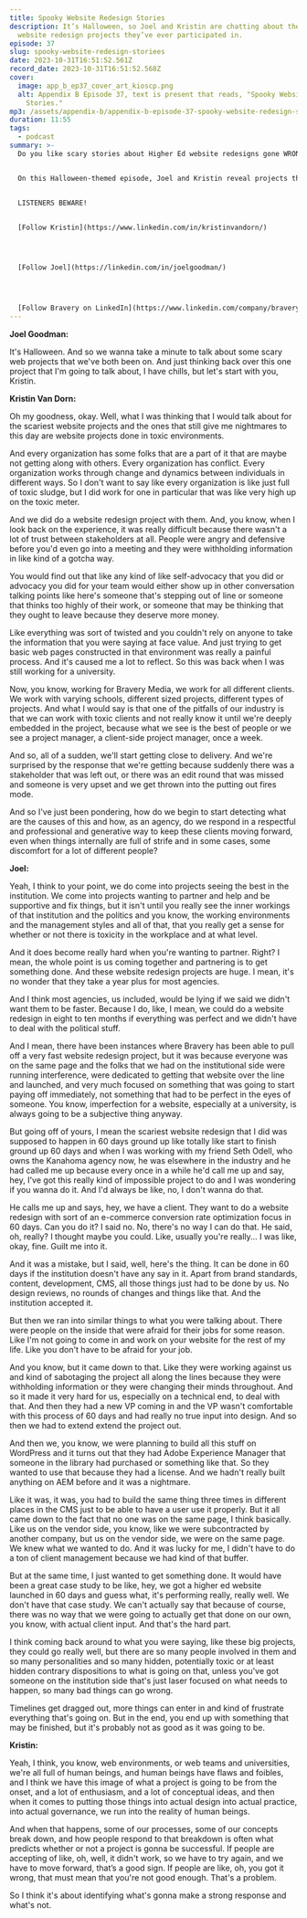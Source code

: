 ```yaml
---
title: Spooky Website Redesign Stories
description: It’s Halloween, so Joel and Kristin are chatting about the scariest
  website redesign projects they’ve ever participated in.
episode: 37
slug: spooky-website-redesign-storiees
date: 2023-10-31T16:51:52.561Z
record_date: 2023-10-31T16:51:52.568Z
cover:
  image: app_b_ep37_cover_art_kioscp.png
  alt: Appendix B Episode 37, text is present that reads, "Spooky Website Redesign
    Stories."
mp3: /assets/appendix-b/appendix-b-episode-37-spooky-website-redesign-stories.mp3
duration: 11:55
tags:
  - podcast
summary: >-
  Do you like scary stories about Higher Ed website redesigns gone WRONG?!?


  On this Halloween-themed episode, Joel and Kristin reveal projects that chilled them to their bones…


  LISTENERS BEWARE!


  [Follow Kristin](https://www.linkedin.com/in/kristinvandorn/)




  [Follow Joel](https://linkedin.com/in/joelgoodman/)




  [Follow Bravery on LinkedIn](https://www.linkedin.com/company/bravery-media/)
---
```

**Joel Goodman:**

It's Halloween. And so we wanna take a minute to talk about some scary web projects that we've both been on. And just thinking back over this one project that I'm going to talk about, I have chills, but let's start with you, Kristin.

**Kristin Van Dorn:**

Oh my goodness, okay. Well, what I was thinking that I would talk about for the scariest website projects and the ones that still give me nightmares to this day are website projects done in toxic environments. 

And every organization has some folks that are a part of it that are maybe not getting along with others. Every organization has conflict. Every organization works through change and dynamics between individuals in different ways. So I don't want to say like every organization is like just full of toxic sludge, but I did work for one in particular that was like very high up on the toxic meter. 

And we did do a website redesign project with them. And, you know, when I look back on the experience, it was really difficult because there wasn't a lot of trust between stakeholders at all. People were angry and defensive before you'd even go into a meeting and they were withholding information in like kind of a gotcha way. 

You would find out that like any kind of like self-advocacy that you did or advocacy you did for your team would either show up in other conversation talking points like here's someone that's stepping out of line or someone that thinks too highly of their work, or someone that may be thinking that they ought to leave because they deserve more money. 

Like everything was sort of twisted and you couldn't rely on anyone to take the information that you were saying at face value. And just trying to get basic web pages constructed in that environment was really a painful process. And it's caused me a lot to reflect. So this was back when I was still working for a university.

Now, you know, working for Bravery Media, we work for all different clients. We work with varying schools, different sized projects, different types of projects. And what I would say is that one of the pitfalls of our industry is that we can work with toxic clients and not really know it until we're deeply embedded in the project, because what we see is the best of people or we see a project manager, a client-side project manager, once a week. 

And so, all of a sudden, we'll start getting close to delivery. And we're surprised by the response that we're getting because suddenly there was a stakeholder that was left out, or there was an edit round that was missed and someone is very upset and we get thrown into the putting out fires mode. 

And so I've just been pondering, how do we begin to start detecting what are the causes of this and how, as an agency, do we respond in a respectful and professional and generative way to keep these clients moving forward, even when things internally are full of strife and in some cases, some discomfort for a lot of different people?

**Joel:**

Yeah, I think to your point, we do come into projects seeing the best in the institution. We come into projects wanting to partner and help and be supportive and fix things, but it isn't until you really see the inner workings of that institution and the politics and you know, the working environments and the management styles and all of that, that you really get a sense for whether or not there is toxicity in the workplace and at what level. 

And it does become really hard when you're wanting to partner. Right? I mean, the whole point is us coming together and partnering is to get something done. And these website redesign projects are huge. I mean, it's no wonder that they take a year plus for most agencies. 

And I think most agencies, us included, would be lying if we said we didn't want them to be faster. Because I do, like, I mean, we could do a website redesign in eight to ten months if everything was perfect and we didn't have to deal with the political stuff. 

And I mean, there have been instances where Bravery has been able to pull off a very fast website redesign project, but it was because everyone was on the same page and the folks that we had on the institutional side were running interference, were dedicated to getting that website over the line and launched, and very much focused on something that was going to start paying off immediately, not something that had to be perfect in the eyes of someone. You know, imperfection for a website, especially at a university, is always going to be a subjective thing anyway. 

But going off of yours, I mean the scariest website redesign that I did was supposed to happen in 60 days ground up like totally like start to finish ground up 60 days and when I was working with my friend Seth Odell, who owns the Kanahoma agency now, he was elsewhere in the industry and he had called me up because every once in a while he'd call me up and say, hey, I've got this really kind of impossible project to do and I was wondering if you wanna do it. And I'd always be like, no, I don't wanna do that. 

He calls me up and says, hey, we have a client. They want to do a website redesign with sort of an e-commerce conversion rate optimization focus in 60 days. Can you do it? I said no. No, there's no way I can do that. He said, oh, really? I thought maybe you could. Like, usually you're really... I was like, okay, fine. Guilt me into it. 

And it was a mistake, but I said, well, here's the thing. It can be done in 60 days if the institution doesn't have any say in it. Apart from brand standards, content, development, CMS, all those things just had to be done by us. No design reviews, no rounds of changes and things like that. And the institution accepted it.

But then we ran into similar things to what you were talking about. There were people on the inside that were afraid for their jobs for some reason. Like I'm not going to come in and work on your website for the rest of my life. Like you don't have to be afraid for your job.

And you know, but it came down to that. Like they were working against us and kind of sabotaging the project all along the lines because they were withholding information or they were changing their minds throughout. And so it made it very hard for us, especially on a technical end, to deal with that. And then they had a new VP coming in and the VP wasn't comfortable with this process of 60 days and had really no true input into design. And so then we had to extend extend the project out. 

And then we, you know, we were planning to build all this stuff on WordPress and it turns out that they had Adobe Experience Manager that someone in the library had purchased or something like that. So they wanted to use that because they had a license. And we hadn't really built anything on AEM before and it was a nightmare. 

Like it was, it was, you had to build the same thing three times in different places in the CMS just to be able to have a user use it properly. But it all came down to the fact that no one was on the same page, I think basically. Like us on the vendor side, you know, like we were subcontracted by another company, but us on the vendor side, we were on the same page. We knew what we wanted to do. And it was lucky for me, I didn't have to do a ton of client management because we had kind of that buffer. 

But at the same time, I just wanted to get something done. It would have been a great case study to be like, hey, we got a higher ed website launched in 60 days and guess what, it's performing really, really well. We don't have that case study. We can't actually say that because of course, there was no way that we were going to actually get that done on our own, you know, with actual client input. And that's the hard part. 

I think coming back around to what you were saying, like these big projects, they could go really well, but there are so many people involved in them and so many personalities and so many hidden, potentially toxic or at least hidden contrary dispositions to what is going on that, unless you've got someone on the institution side that's just laser focused on what needs to happen, so many bad things can go wrong.

Timelines get dragged out, more things can enter in and kind of frustrate everything that's going on. But in the end, you end up with something that may be finished, but it's probably not as good as it was going to be.

**Kristin:**

Yeah, I think, you know, web environments, or web teams and universities, we're all full of human beings, and human beings have flaws and foibles, and I think we have this image of what a project is going to be from the onset, and a lot of enthusiasm, and a lot of conceptual ideas, and then when it comes to putting those things into actual design into actual practice, into actual governance, we run into the reality of human beings. 

And when that happens, some of our processes, some of our concepts break down, and how people respond to that breakdown is often what predicts whether or not a project is gonna be successful. If people are accepting of like, oh, well, it didn't work, so we have to try again, and we have to move forward, that’s a good sign. If people are like, oh, you got it wrong, that must mean that you're not good enough. That's a problem. 

So I think it's about identifying what's gonna make a strong response and what's not.